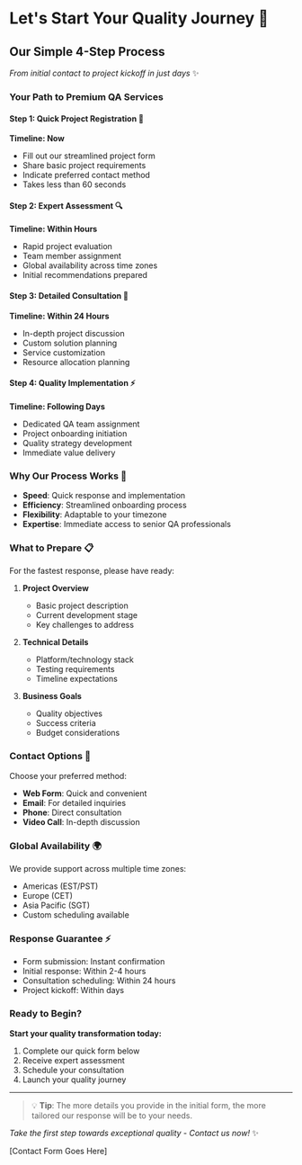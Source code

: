 # Let's Start Your Quality Journey 🚀

## Our Simple 4-Step Process
*From initial contact to project kickoff in just days* ✨

### Your Path to Premium QA Services

#### Step 1: Quick Project Registration 📝
**Timeline: Now**
- Fill out our streamlined project form
- Share basic project requirements
- Indicate preferred contact method
- Takes less than 60 seconds

#### Step 2: Expert Assessment 🔍
**Timeline: Within Hours**
- Rapid project evaluation
- Team member assignment
- Global availability across time zones
- Initial recommendations prepared

#### Step 3: Detailed Consultation 🤝
**Timeline: Within 24 Hours**
- In-depth project discussion
- Custom solution planning
- Service customization
- Resource allocation planning

#### Step 4: Quality Implementation ⚡
**Timeline: Following Days**
- Dedicated QA team assignment
- Project onboarding initiation
- Quality strategy development
- Immediate value delivery

### Why Our Process Works 💫

- **Speed**: Quick response and implementation
- **Efficiency**: Streamlined onboarding process
- **Flexibility**: Adaptable to your timezone
- **Expertise**: Immediate access to senior QA professionals

### What to Prepare 📋

For the fastest response, please have ready:
1. **Project Overview**
   - Basic project description
   - Current development stage
   - Key challenges to address

2. **Technical Details**
   - Platform/technology stack
   - Testing requirements
   - Timeline expectations

3. **Business Goals**
   - Quality objectives
   - Success criteria
   - Budget considerations

### Contact Options 📱

Choose your preferred method:
- **Web Form**: Quick and convenient
- **Email**: For detailed inquiries
- **Phone**: Direct consultation
- **Video Call**: In-depth discussion

### Global Availability 🌍

We provide support across multiple time zones:
- Americas (EST/PST)
- Europe (CET)
- Asia Pacific (SGT)
- Custom scheduling available

### Response Guarantee ⚡

- Form submission: Instant confirmation
- Initial response: Within 2-4 hours
- Consultation scheduling: Within 24 hours
- Project kickoff: Within days

### Ready to Begin? 

**Start your quality transformation today:**
1. Complete our quick form below
2. Receive expert assessment
3. Schedule your consultation
4. Launch your quality journey

---

> 💡 **Tip**: The more details you provide in the initial form, the more tailored our response will be to your needs.

*Take the first step towards exceptional quality - Contact us now!* ✨

[Contact Form Goes Here] 